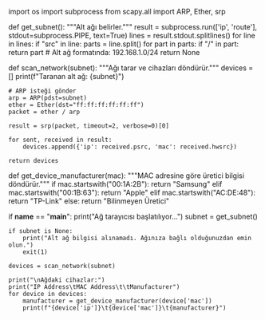 import os
import subprocess
from scapy.all import ARP, Ether, srp

def get_subnet():
    """Alt ağı belirler."""
    result = subprocess.run(['ip', 'route'], stdout=subprocess.PIPE, text=True)
    lines = result.stdout.splitlines()
    for line in lines:
        if "src" in line:
            parts = line.split()
            for part in parts:
                if "/" in part:
                    return part  # Alt ağ formatında: 192.168.1.0/24
    return None

def scan_network(subnet):
    """Ağı tarar ve cihazları döndürür."""
    devices = []
    print(f"Taranan alt ağ: {subnet}")

    # ARP isteği gönder
    arp = ARP(pdst=subnet)
    ether = Ether(dst="ff:ff:ff:ff:ff:ff")
    packet = ether / arp

    result = srp(packet, timeout=2, verbose=0)[0]

    for sent, received in result:
        devices.append({'ip': received.psrc, 'mac': received.hwsrc})

    return devices

def get_device_manufacturer(mac):
    """MAC adresine göre üretici bilgisi döndürür."""
    if mac.startswith("00:1A:2B"):
        return "Samsung"
    elif mac.startswith("00:1B:63"):
        return "Apple"
    elif mac.startswith("AC:DE:48"):
        return "TP-Link"
    else:
        return "Bilinmeyen Üretici"

if __name__ == "__main__":
    print("Ağ tarayıcısı başlatılıyor...")
    subnet = get_subnet()

    if subnet is None:
        print("Alt ağ bilgisi alınamadı. Ağınıza bağlı olduğunuzdan emin olun.")
        exit(1)

    devices = scan_network(subnet)

    print("\nAğdaki cihazlar:")
    print("IP Address\tMAC Address\t\tManufacturer")
    for device in devices:
        manufacturer = get_device_manufacturer(device['mac'])
        print(f"{device['ip']}\t{device['mac']}\t{manufacturer}")

